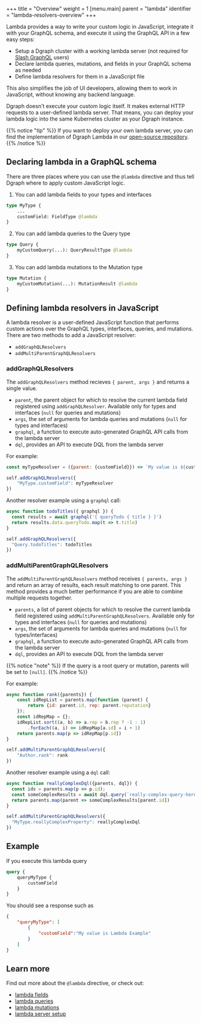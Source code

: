 +++
title = "Overview"
weight = 1
[menu.main]
    parent = "lambda"
    identifier = "lambda-resolvers-overview"
+++

Lambda provides a way to write your custom logic in JavaScript, integrate it with your GraphQL schema, and execute it using the GraphQL API in a few easy steps:

- Setup a Dgraph cluster with a working lambda server (not required for [Slash GraphQL](https://dgraph.io/slash-graphql) users)
- Declare lambda queries, mutations, and fields in your GraphQL schema as needed
- Define lambda resolvers for them in a JavaScript file

This also simplifies the job of UI developers, allowing them to work in JavaScript, without knowing any backend language.

Dgraph doesn't execute your custom logic itself. It makes external HTTP requests to a user-defined lambda server. That means, you can deploy your lambda logic into the same Kubernetes cluster as your Dgraph instance. 

{{% notice "tip" %}}
If you want to deploy your own lambda server, you can find the implementation of Dgraph Lambda in our [open-source repository](https://github.com/dgraph-io/dgraph-lambda).
{{% /notice %}}

## Declaring lambda in a GraphQL schema

There are three places where you can use the `@lambda` directive and thus tell Dgraph where to apply custom JavaScript logic.

1. You can add lambda fields to your types and interfaces

```graphql
type MyType {
    ...
    customField: FieldType @lambda
}
```

2. You can add lambda queries to the Query type

```graphql
type Query {
    myCustomQuery(...): QueryResultType @lambda
}
```

3. You can add lambda mutations to the Mutation type

```graphql
type Mutation {
    myCustomMutation(...): MutationResult @lambda
}
```

## Defining lambda resolvers in JavaScript

A lambda resolver is a user-defined JavaScript function that performs custom actions over the GraphQL types, interfaces, queries, and mutations. There are two methods to add a JavaScript resolver:

- `addGraphQLResolvers`
- `addMultiParentGraphQLResolvers`

### addGraphQLResolvers

The `addGraphQLResolvers` method recieves `{ parent, args }` and returns a single value.

- `parent`, the parent object for which to resolve the current lambda field registered using `addGraphQLResolver`.
Available only for types and interfaces (`null` for queries and mutations)
- `args`,  the set of arguments for lambda queries and mutations (`null` for types and interfaces)
- `graphql`, a function to execute auto-generated GraphQL API calls from the lambda server
- `dql`, provides an API to execute DQL from the lambda server


For example:

```javascript
const myTypeResolver = ({parent: {customField}}) => `My value is ${customField}.`

self.addGraphQLResolvers({
    "MyType.customField": myTypeResolver
})
```

Another resolver example using a `graphql` call:

```javascript
async function todoTitles({ graphql }) {
  const results = await graphql('{ queryTodo { title } }')
  return results.data.queryTodo.map(t => t.title)
}

self.addGraphQLResolvers({
  "Query.todoTitles": todoTitles
})
```

### addMultiParentGraphQLResolvers

The `addMultiParentGraphQLResolvers` method receives `{ parents, args }` and return an array of results, each result matching to one parent. 
This method provides a much better performance if you are able to combine multiple requests together.

- `parents`, a list of parent objects for which to resolve the current lambda field registered using `addMultiParentGraphQLResolvers`. Available only for types and interfaces (`null` for queries and mutations)
- `args`,  the set of arguments for lambda queries and mutations (`null` for types/interfaces)
- `graphql`, a function to execute auto-generated GraphQL API calls from the lambda server
- `dql`, provides an API to execute DQL from the lambda server

{{% notice "note" %}}
If the query is a root query or mutation, parents will be set to `[null]`.
{{% /notice %}}

For example:

```javascript
async function rank({parents}) {
    const idRepList = parents.map(function (parent) {
        return {id: parent.id, rep: parent.reputation}
    });
    const idRepMap = {};
    idRepList.sort((a, b) => a.rep > b.rep ? -1 : 1)
        .forEach((a, i) => idRepMap[a.id] = i + 1)
    return parents.map(p => idRepMap[p.id])
}

self.addMultiParentGraphQLResolvers({
    "Author.rank": rank
})
```

Another resolver example using a `dql` call:

```javascript
async function reallyComplexDql({parents, dql}) {
  const ids = parents.map(p => p.id);
  const someComplexResults = await dql.query(`really-complex-query-here with ${ids}`);
  return parents.map(parent => someComplexResults[parent.id])
}

self.addMultiParentGraphQLResolvers({
  "MyType.reallyComplexProperty": reallyComplexDql
})
```

## Example

If you execute this lambda query

```graphql
query {
	queryMyType {
		customField
	}
}
```

You should see a response such as

```json
{
	"queryMyType": [
		{
			"customField":"My value is Lambda Example"
		}
	]
}
```

## Learn more

Find out more about the  `@lambda` directive, or check out:

* [lambda fields](/graphql/lambda/directive)
* [lambda queries](/graphql/lambda/query)
* [lambda mutations](/graphql/lambda/mutation)
* [lambda server setup](/graphql/lambda/server)
